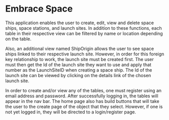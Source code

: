# Embrace Space

This application enables the user to create, edit, view and delete space ships, space stations, and launch sites. In addition to these functions, each table in their 
respective view can be filtered by name or location depending on the table. 

  Also, an additional view named ShipOrigin allows the user to see space ships linked to their 
respective launch site. However, in order for this foreign key relationship to work, the launch site must be created first. The user must then get the Id of the launch 
site they want to use and apply that number as the LaunchSiteID when creating a space ship. The Id of the launch site can be viewed by clicking on the details link of 
the chosen launch site. 

  In order to create and/or view any of the tables, one must register using an email address and password. After successfully logging in, the tables
will appear in the nav bar. The home page also has build buttons that will take the user to the create page of the object that they select. However, if one is not yet 
logged in, they will be directed to a login/register page. 
